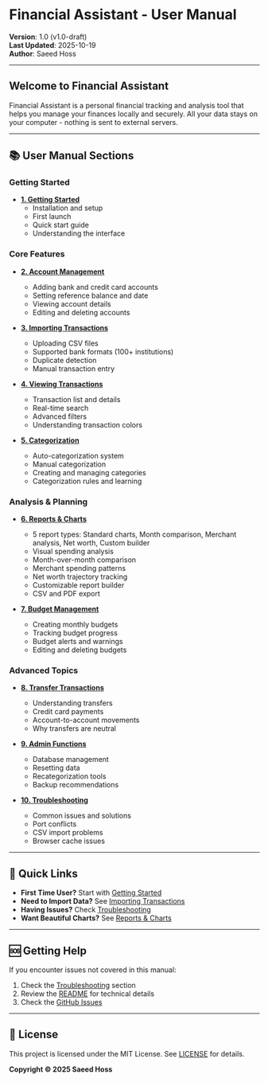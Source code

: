 # Financial Assistant - User Manual

**Version**: 1.0 (v1.0-draft)  
**Last Updated**: 2025-10-19  
**Author**: Saeed Hoss

---

## Welcome to Financial Assistant

Financial Assistant is a personal financial tracking and analysis tool that helps you manage your finances locally and securely. All your data stays on your computer - nothing is sent to external servers.

---

## 📚 User Manual Sections

### Getting Started
- **[1. Getting Started](./01-getting-started.md)**
  - Installation and setup
  - First launch
  - Quick start guide
  - Understanding the interface

### Core Features
- **[2. Account Management](./02-accounts.md)**
  - Adding bank and credit card accounts
  - Setting reference balance and date
  - Viewing account details
  - Editing and deleting accounts

- **[3. Importing Transactions](./03-importing-transactions.md)**
  - Uploading CSV files
  - Supported bank formats (100+ institutions)
  - Duplicate detection
  - Manual transaction entry

- **[4. Viewing Transactions](./04-viewing-transactions.md)**
  - Transaction list and details
  - Real-time search
  - Advanced filters
  - Understanding transaction colors

- **[5. Categorization](./05-categorization.md)**
  - Auto-categorization system
  - Manual categorization
  - Creating and managing categories
  - Categorization rules and learning

### Analysis & Planning
- **[6. Reports & Charts](./06-reports.md)**
  - 5 report types: Standard charts, Month comparison, Merchant analysis, Net worth, Custom builder
  - Visual spending analysis
  - Month-over-month comparison
  - Merchant spending patterns
  - Net worth trajectory tracking
  - Customizable report builder
  - CSV and PDF export

- **[7. Budget Management](./07-budgets.md)**
  - Creating monthly budgets
  - Tracking budget progress
  - Budget alerts and warnings
  - Editing and deleting budgets

### Advanced Topics
- **[8. Transfer Transactions](./08-transfers.md)**
  - Understanding transfers
  - Credit card payments
  - Account-to-account movements
  - Why transfers are neutral

- **[9. Admin Functions](./09-admin.md)**
  - Database management
  - Resetting data
  - Recategorization tools
  - Backup recommendations

- **[10. Troubleshooting](./10-troubleshooting.md)**
  - Common issues and solutions
  - Port conflicts
  - CSV import problems
  - Browser cache issues

---

## 🚀 Quick Links

- **First Time User?** Start with [Getting Started](./01-getting-started.md)
- **Need to Import Data?** See [Importing Transactions](./03-importing-transactions.md)
- **Having Issues?** Check [Troubleshooting](./10-troubleshooting.md)
- **Want Beautiful Charts?** See [Reports & Charts](./06-reports.md)

---

## 🆘 Getting Help

If you encounter issues not covered in this manual:
1. Check the [Troubleshooting](./10-troubleshooting.md) section
2. Review the [README](../../README.md) for technical details
3. Check the [GitHub Issues](https://github.com/saeid-h/financial-assistant/issues)

---

## 📄 License

This project is licensed under the MIT License. See [LICENSE](../../LICENSE) for details.

**Copyright © 2025 Saeed Hoss**


